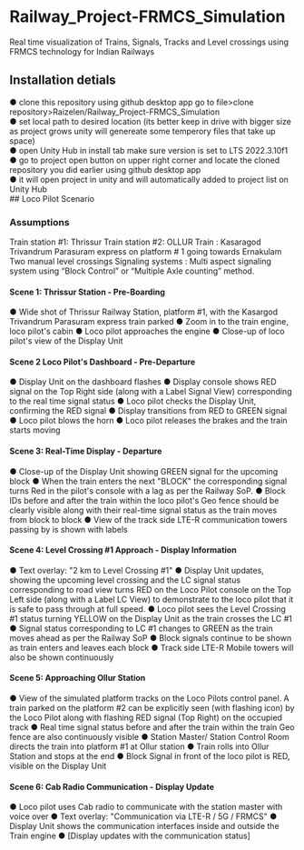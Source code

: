 # Railway_Project-FRMCS_Simulation
Real time visualization of Trains, Signals, Tracks and Level crossings using FRMCS technology for Indian Railways <br>
<h2 color="#006699">Installation detials </h2>
● clone this repository using github desktop app
  go to file>clone repository>Raizelen/Railway_Project-FRMCS_Simulation <br>
● set local path to desired location (its better keep in drive with bigger size as project grows unity will genereate some temperory files that take up space)<br>
● open Unity Hub in install tab make sure version is set to LTS 2022.3.10f1<br>
● go to project open button on upper right corner and locate the cloned repository you did earlier using github desktop app<br>
● it will open project in unity and will automatically added to project list on Unity Hub<br>
## Loco Pilot Scenario

### Assumptions
Train station #1: Thrissur
Train station #2: OLLUR
Train : Kasaragod Trivandrum Parasuram express on platform # 1 going towards Ernakulam
Two manual level crossings
Signaling systems : Multi aspect signaling system using “Block Control” or “Multiple Axle counting” method. 

#### Scene 1: Thrissur Station - Pre-Boarding
●	Wide shot of Thrissur Railway Station, platform #1, with the Kasargod Trivandrum Parasuram express train parked
●	Zoom in to the train engine, loco pilot's cabin
●	Loco pilot approaches the engine
●	Close-up of loco pilot's view of the Display Unit
#### Scene 2 Loco Pilot's Dashboard - Pre-Departure
●	Display Unit on the dashboard flashes 
●	Display console shows RED signal on the Top Right side (along with a Label Signal View) corresponding to the real time signal status
●	Loco pilot checks the Display Unit, confirming the RED signal
●	Display transitions from RED to GREEN signal
●	Loco pilot blows the horn
●	Loco pilot releases the brakes and the train starts moving

#### Scene 3: Real-Time Display - Departure
●	Close-up of the Display Unit showing GREEN signal for the upcoming block
●	When the train enters the next "BLOCK" the corresponding signal turns Red in the pilot's console with a lag as per the Railway SoP. 
●	Block IDs before and after the train within the loco pilot's  Geo fence should be clearly visible along with their real-time signal status as the train moves from block to block
●	View of the track side LTE-R communication towers passing by is shown with labels

#### Scene 4: Level Crossing #1 Approach - Display Information
●	Text overlay: "2 km to Level Crossing #1"
●	Display Unit updates, showing the upcoming level crossing and the LC signal status corresponding to road view turns RED on the Loco Pilot console on the Top Left side (along with a Label LC View) to demonstrate to the loco pilot that it is safe to pass through at full speed. 
●	Loco pilot sees the Level Crossing #1 status turning YELLOW on the Display Unit as the train crosses the LC #1 
●	Signal status corresponding to LC #1 changes to GREEN as the train moves ahead as per the Railway SoP
●	Block signals continue to be shown as train enters and leaves each block
●	Track side LTE-R Mobile towers will also be shown continuously
#### Scene 5: Approaching Ollur Station 
●	View of the simulated platform tracks on the Loco Pilots control panel. A train parked on the platform #2 can be explicitly seen (with flashing icon) by the Loco Pilot along with flashing RED signal (Top Right) on the occupied track
●	Real time signal status before and after the train within the train Geo fence are also continuously visible 
●	Station Master/ Station Control Room directs the train into platform #1 at Ollur station
●	Train rolls into Ollur Station and stops at the end
●	Block Signal in front of the loco pilot is RED, visible on the Display Unit
#### Scene 6: Cab Radio Communication - Display Update
●	Loco pilot uses Cab radio to communicate with the station master with voice over
●	Text overlay: "Communication via LTE-R / 5G / FRMCS"
●	Display Unit shows the communication interfaces inside and outside the Train engine
●	[Display updates with the communication status]



